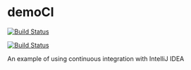 # demoCI


[![Build Status](https://travis-ci.org/doctorjo/demoCI.svg?branch=master)](https://travis-ci.org/doctorjo/demoCI)

[![Build Status](https://travis-ci.org/doctorjo/TravisGradleExample.svg?branch=master)](https://travis-ci.org/doctorjo/TravisGradleExample)

An example of using continuous integration with IntelliJ IDEA
